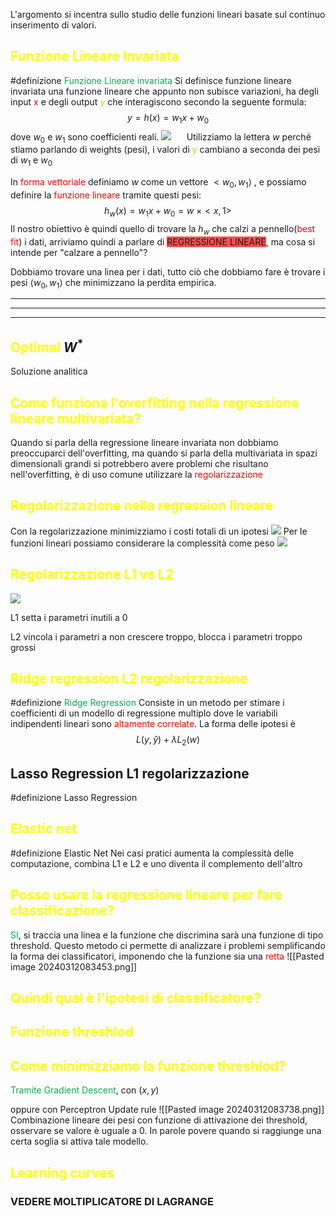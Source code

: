 
L'argomento si incentra sullo studio delle funzioni lineari basate sul continuo inserimento di valori.

## <font color="#ffff00">Funzione Lineare Invariata</font>

#definizione <font color="#00b050">Funzione Lineare invariata</font>
	Si definisce funzione lineare invariata una funzione lineare che appunto non subisce variazioni, ha degli input <font color="#ff0000">x</font> e degli output <font color="#ffc000">y</font> che interagiscono secondo la seguente formula:$$ y=h(x)=w_{1}x+w_{0}$$
	dove $w_{0}$ e $w_{1}$ sono coefficienti reali.
	 **![](https://lh7-us.googleusercontent.com/atw8flSOIcC67dpS_30QOpm4Urf6NwwJnwQb2XtTzqg3y59AFXY5dbgGdTY3xC1KFMpF_QLU1lALb29quhZKFtEhS2fYmuCaitdOUk_0IxhaZnHdwfuaxs8RQODi2-69c5BGILZTIrjWaJGmWc4UuFKWuQ=s2048)**
	 $\quad$
	 Utilizziamo la lettera $w$ perché stiamo parlando di weights (pesi), i valori di <font color="#ffc000">y</font> cambiano a seconda dei pesi di $w_{1}$ e $w_{0}$ 

In <font color="#ff0000">forma vettoriale</font> definiamo $w$  come un vettore $<w_{0},w_{1}\rangle$ , e possiamo definire la <font color="#ff0000">funzione lineare</font> tramite questi pesi:$$h_{w}(x)=w_{1}x+w_{0}=w\;\times<x,1>$$
Il nostro obiettivo è quindi quello di trovare la $h_{w}$ che calzi a pennello(<font color="#ff0000">best fit</font>) i dati, arriviamo quindi a parlare di <span style="background:#ff4d4f">REGRESSIONE LINEARE</span>, ma cosa si intende per "calzare a pennello"?

Dobbiamo trovare una linea per i dati, tutto ciò che dobbiamo fare è trovare i pesi $\langle w_{0},w_{1}\rangle$ che minimizzano la perdita empirica. 

-------


-------


-----
## <font color="#ffff00">Optimal</font> $W^*$ 


Soluzione analitica


## <font color="#ffff00">Come funziona l'overfitting nella regressione lineare multivariata?</font>

Quando si parla della regressione lineare invariata non dobbiamo preoccuparci dell'overfitting, ma quando si parla della multivariata in spazi dimensionali grandi si potrebbero avere problemi che risultano nell'overfitting, è di uso comune utilizzare la <font color="#ff0000">regolarizzazione</font>

## <font color="#ffff00">Regolarizzazione nella regression lineare</font>

Con la regolarizzazione minimizziamo i costi totali di un ipotesi
**![](https://lh7-us.googleusercontent.com/8mxPStBdQ4WbfKolWKuQ5qsrWUjVJ6ir33WE4WT_NBYEb02LDDXnawneJtwuuxvGwZRgw4QmR4QOcxl1IQpd9kRFZkarMVyVeM_x7tl8stkb_RigtUt4QlCcdKCoOqN_xf0aOQkS4Y3KPJ74Jf09E9wbwA=s2048)**
Per le funzioni lineari possiamo considerare la complessità come peso 
**![](https://lh7-us.googleusercontent.com/rAOx_r1524rSxrpgqHYe4LWKdzHMVth5BUmiP-ieryWCpD2Wb8uu7xrvO6NyCY5D7KNL3pjgTihZnO2P6vIN_3HcvPGJ3U67qwwc55FQSHM2jhTDPFOKigGwrZIExMpuL8vnhpcbkripw_PVLpUIglQt2w=s2048)**

## <font color="#ffff00">Regolarizzazione L1 vs L2 </font>

**![](https://lh7-us.googleusercontent.com/GsBVyGbaIGbojHO5BG8M2qXWrAZt-L-uVrnwO8o-o_k8oHTrtss_fIvpnQeqDxcbzfcPloHBjhP8BDJGCkf_zRN86BH6ixvoURksLlC30YtB4CEkuT_LuLsvhyRHQZZfCfPKg_iYbq4Am03CCpCLRGALPA=s2048)**

L1 setta i parametri inutili a 0

L2 vincola i parametri a non crescere troppo, blocca i parametri troppo grossi


## <font color="#ffff00">Ridge regression L2 regolarizzazione</font>

#definizione <font color="#00b050">Ridge Regression</font>
	Consiste in un metodo per stimare i coefficienti di un modello di regressione multiplo dove le variabili indipendenti lineari sono <font color="#ff0000">altamente correlate</font>.
	La forma delle ipotesi è $$L(y,ŷ)+\lambda L_{2}(w)$$



## Lasso Regression L1 regolarizzazione

#definizione Lasso Regression
## <font color="#ffff00">Elastic net</font>

#definizione Elastic Net
	Nei casi pratici aumenta la complessità delle computazione, combina L1 e L2 e uno diventa il complemento dell'altro
	



## <font color="#ffff00">Posso usare la regressione lineare per fare classificazione?</font>

<font color="#00b050">SI</font>, si traccia una linea e la funzione che discrimina sarà una funzione di tipo threshold.
Questo metodo ci permette di analizzare i problemi semplificando la forma dei classificatori, imponendo che la funzione sia una <font color="#ff0000">retta</font>
![[Pasted image 20240312083453.png]]

## <font color="#ffff00">Quindi qual è l'ipotesi di classificatore?</font>


## <font color="#ffff00">Funzione threshlod</font>


## <font color="#ffff00">Come minimizziamo la funzione threshlod?</font>

<font color="#00b050">Tramite Gradient Descent</font>, con $(x,y)$


oppure con Perceptron Update rule
![[Pasted image 20240312083738.png]]
Combinazione lineare dei pesi con funzione di attivazione dei threshold, osservare se valore è uguale a 0. In parole povere quando si raggiunge una certa soglia si attiva tale modello.

## <font color="#ffff00">Learning curves</font>




### VEDERE MOLTIPLICATORE DI LAGRANGE